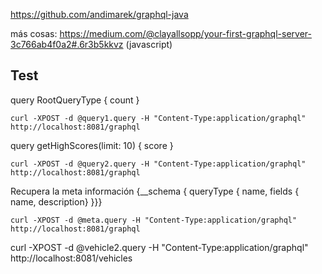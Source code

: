 

https://github.com/andimarek/graphql-java


más cosas: https://medium.com/@clayallsopp/your-first-graphql-server-3c766ab4f0a2#.6r3b5kkvz (javascript)

## Test


query RootQueryType { count }

    curl -XPOST -d @query1.query -H "Content-Type:application/graphql" http://localhost:8081/graphql


query getHighScores(limit: 10) { score }

    curl -XPOST -d @query2.query -H "Content-Type:application/graphql" http://localhost:8081/graphql


Recupera la meta información
    {__schema { queryType { name, fields { name, description} }}}

    curl -XPOST -d @meta.query -H "Content-Type:application/graphql" http://localhost:8081/graphql


curl -XPOST -d @vehicle2.query -H "Content-Type:application/graphql" http://localhost:8081/vehicles
